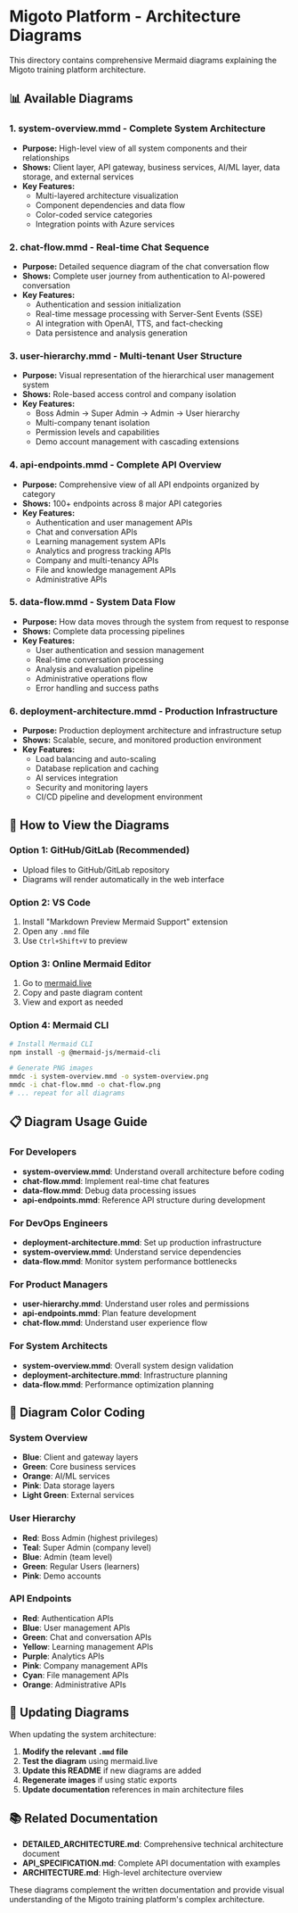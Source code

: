 # Migoto Platform - Architecture Diagrams

This directory contains comprehensive Mermaid diagrams explaining the Migoto training platform architecture.

## 📊 Available Diagrams

### 1. **system-overview.mmd** - Complete System Architecture
- **Purpose:** High-level view of all system components and their relationships
- **Shows:** Client layer, API gateway, business services, AI/ML layer, data storage, and external services
- **Key Features:** 
  - Multi-layered architecture visualization
  - Component dependencies and data flow
  - Color-coded service categories
  - Integration points with Azure services

### 2. **chat-flow.mmd** - Real-time Chat Sequence
- **Purpose:** Detailed sequence diagram of the chat conversation flow
- **Shows:** Complete user journey from authentication to AI-powered conversation
- **Key Features:**
  - Authentication and session initialization
  - Real-time message processing with Server-Sent Events (SSE)
  - AI integration with OpenAI, TTS, and fact-checking
  - Data persistence and analysis generation

### 3. **user-hierarchy.mmd** - Multi-tenant User Structure
- **Purpose:** Visual representation of the hierarchical user management system
- **Shows:** Role-based access control and company isolation
- **Key Features:**
  - Boss Admin → Super Admin → Admin → User hierarchy
  - Multi-company tenant isolation
  - Permission levels and capabilities
  - Demo account management with cascading extensions

### 4. **api-endpoints.mmd** - Complete API Overview
- **Purpose:** Comprehensive view of all API endpoints organized by category
- **Shows:** 100+ endpoints across 8 major API categories
- **Key Features:**
  - Authentication and user management APIs
  - Chat and conversation APIs
  - Learning management system APIs
  - Analytics and progress tracking APIs
  - Company and multi-tenancy APIs
  - File and knowledge management APIs
  - Administrative APIs

### 5. **data-flow.mmd** - System Data Flow
- **Purpose:** How data moves through the system from request to response
- **Shows:** Complete data processing pipelines
- **Key Features:**
  - User authentication and session management
  - Real-time conversation processing
  - Analysis and evaluation pipeline
  - Administrative operations flow
  - Error handling and success paths

### 6. **deployment-architecture.mmd** - Production Infrastructure
- **Purpose:** Production deployment architecture and infrastructure setup
- **Shows:** Scalable, secure, and monitored production environment
- **Key Features:**
  - Load balancing and auto-scaling
  - Database replication and caching
  - AI services integration
  - Security and monitoring layers
  - CI/CD pipeline and development environment

## 🔧 How to View the Diagrams

### Option 1: GitHub/GitLab (Recommended)
- Upload files to GitHub/GitLab repository
- Diagrams will render automatically in the web interface

### Option 2: VS Code
1. Install "Markdown Preview Mermaid Support" extension
2. Open any `.mmd` file
3. Use `Ctrl+Shift+V` to preview

### Option 3: Online Mermaid Editor
1. Go to [mermaid.live](https://mermaid.live)
2. Copy and paste diagram content
3. View and export as needed

### Option 4: Mermaid CLI
```bash
# Install Mermaid CLI
npm install -g @mermaid-js/mermaid-cli

# Generate PNG images
mmdc -i system-overview.mmd -o system-overview.png
mmdc -i chat-flow.mmd -o chat-flow.png
# ... repeat for all diagrams
```

## 📋 Diagram Usage Guide

### For Developers
- **system-overview.mmd**: Understand overall architecture before coding
- **chat-flow.mmd**: Implement real-time chat features
- **data-flow.mmd**: Debug data processing issues
- **api-endpoints.mmd**: Reference API structure during development

### For DevOps Engineers
- **deployment-architecture.mmd**: Set up production infrastructure
- **system-overview.mmd**: Understand service dependencies
- **data-flow.mmd**: Monitor system performance bottlenecks

### For Product Managers
- **user-hierarchy.mmd**: Understand user roles and permissions
- **api-endpoints.mmd**: Plan feature development
- **chat-flow.mmd**: Understand user experience flow

### For System Architects
- **system-overview.mmd**: Overall system design validation
- **deployment-architecture.mmd**: Infrastructure planning
- **data-flow.mmd**: Performance optimization planning

## 🎨 Diagram Color Coding

### System Overview
- **Blue**: Client and gateway layers
- **Green**: Core business services
- **Orange**: AI/ML services
- **Pink**: Data storage layers
- **Light Green**: External services

### User Hierarchy
- **Red**: Boss Admin (highest privileges)
- **Teal**: Super Admin (company level)
- **Blue**: Admin (team level)
- **Green**: Regular Users (learners)
- **Pink**: Demo accounts

### API Endpoints
- **Red**: Authentication APIs
- **Blue**: User management APIs
- **Green**: Chat and conversation APIs
- **Yellow**: Learning management APIs
- **Purple**: Analytics APIs
- **Pink**: Company management APIs
- **Cyan**: File management APIs
- **Orange**: Administrative APIs

## 🔄 Updating Diagrams

When updating the system architecture:

1. **Modify the relevant `.mmd` file**
2. **Test the diagram** using mermaid.live
3. **Update this README** if new diagrams are added
4. **Regenerate images** if using static exports
5. **Update documentation** references in main architecture files

## 📚 Related Documentation

- **DETAILED_ARCHITECTURE.md**: Comprehensive technical architecture document
- **API_SPECIFICATION.md**: Complete API documentation with examples
- **ARCHITECTURE.md**: High-level architecture overview

These diagrams complement the written documentation and provide visual understanding of the Migoto training platform's complex architecture.